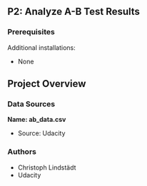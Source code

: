 ## P2: Analyze A-B Test Results

### Prerequisites

Additional installations: 

* None

## Project Overview

### Data Sources

**Name: ab_data.csv** 
* Source: Udacity

### Authors

* Christoph Lindstädt
* Udacity


